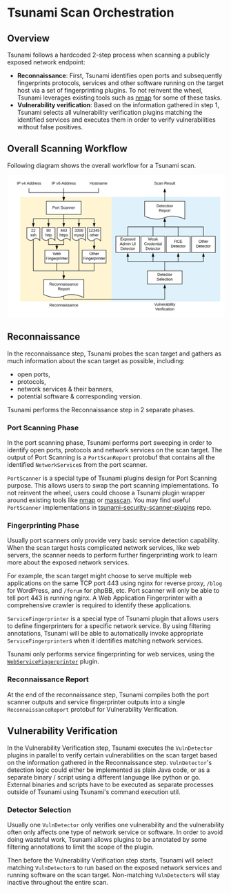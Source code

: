 # Tsunami Scan Orchestration

## Overview

Tsunami follows a hardcoded 2-step process when scanning a publicly
exposed network endpoint:

*   **Reconnaissance**: First, Tsunami identifies open ports and
    subsequently fingerprints protocols, services and other software running on
    the target host via a set of fingerprinting plugins. To not reinvent the
    wheel, Tsunami leverages existing tools such as [nmap](https://nmap.org/)
    for some of these tasks.
*   **Vulnerability verification**: Based on the information gathered in step 1,
    Tsunami selects all vulnerability verification plugins matching the
    identified services and executes them in order to verify vulnerabilities
    without false positives.

## Overall Scanning Workflow

Following diagram shows the overall workflow for a Tsunami scan.

![orchestration](img/orchestration.svg)

## Reconnaissance

In the reconnaissance step, Tsunami probes the scan target and gathers as much
information about the scan target as possible, including:

*   open ports,
*   protocols,
*   network services & their banners,
*   potential software & corresponding version.

Tsunami performs the Reconnaissance step in 2 separate phases.

### Port Scanning Phase

In the port scanning phase, Tsunami performs port sweeping in order to identify
open ports, protocols and network services on the scan target. The output of
Port Scanning is a `PortScanReport` protobuf that contains all the identified
`NetworkService`s from the port scanner.

`PortScanner` is a special type of Tsunami plugins design for Port Scanning
purpose. This allows users to swap the port scanning implementations. To not
reinvent the wheel, users could choose a Tsunami plugin wrapper around existing
tools like [nmap](https://nmap.org/) or
[masscan](https://github.com/robertdavidgraham/masscan). You may find useful
`PortScanner` implementations in
[tsunami-security-scanner-plugins](https://github.com/google/tsunami-security-scanner-plugins/tree/master/google/portscan)
repo.

### Fingerprinting Phase

Usually port scanners only provide very basic service detection capability. When
the scan target hosts complicated network services, like web servers, the
scanner needs to perform further fingerprinting work to learn more about the
exposed network services.

For example, the scan target might choose to serve multiple web applications on
the same TCP port 443 using nginx for reverse proxy, `/blog` for WordPress, and
`/forum` for phpBB, etc. Port scanner will only be able to tell port 443 is
running nginx. A Web Application Fingerprinter with a comprehensive crawler is
required to identify these applications.

`ServiceFingerprinter` is a special type of Tsunami plugin that allows users to
define fingerprinters for a specific network service. By using filtering
annotations, Tsunami will be able to automatically invoke appropriate
`ServiceFingerprinter`s when it identifies matching network services.

Tsunami only performs service fingerprinting for web services,
using the
[`WebServiceFingerprinter`](https://github.com/google/tsunami-security-scanner-plugins/blob/71c57f6bc151a3d97675d74c904a175172c77df4/google/fingerprinters/web/src/main/java/com/google/tsunami/plugins/fingerprinters/web/WebServiceFingerprinter.java)
plugin.

### Reconnaissance Report

At the end of the reconnaissance step, Tsunami compiles both the port scanner
outputs and service fingerprinter outputs into a single `ReconnaissanceReport`
protobuf for Vulnerability Verification.

## Vulnerability Verification

In the Vulnerability Verification step, Tsunami executes the `VulnDetector`
plugins in parallel to verify certain vulnerabilities on the scan target based
on the information gathered in the Reconnaissance step. `VulnDetector`'s
detection logic could either be implemented as plain Java code, or as a separate
binary / script using a different language like python or go. External binaries
and scripts have to be executed as separate processes outside of Tsunami using
Tsunami's command execution util.

### Detector Selection

Usually one `VulnDetector` only verifies one vulnerability and the vulnerability
often only affects one type of network service or software. In order to avoid
doing wasteful work, Tsunami allows plugins to be annotated by some filtering
annotations to limit the scope of the plugin.

Then before the Vulnerability Verification step starts, Tsunami will select
matching `VulnDetector`s to run based on the exposed network services and
running software on the scan target. Non-matching `VulnDetector`s will stay
inactive throughout the entire scan.
